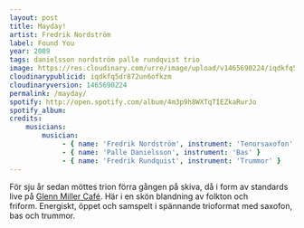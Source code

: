 ```yaml
---
layout: post
title: Mayday!
artist: Fredrik Nordström 
label: Found You
year: 2009
tags: danielsson nordström palle rundqvist trio
image: https://res.cloudinary.com/urre/image/upload/v1465690224/iqdkfq5dr872un6ofkzm.jpg
cloudinarypublicid: iqdkfq5dr872un6ofkzm
cloudinaryversion: 1465690224
permalink: /mayday/
spotify: http://open.spotify.com/album/4m3p9h8WXTqTIEZkaRurJo
spotify_album: 
credits:
    musicians:
        musician:
             - { name: 'Fredrik Nordström', instrument: 'Tenorsaxofon' }
             - { name: 'Palle Danielsson', instrument: 'Bas' }
             - { name: 'Fredrik Rundquist', instrument: 'Trummor' }
---
```


För sju år sedan möttes trion förra gången på skiva, då i form av standards live på <a href="http://www.glennmillercafe.com/">Glenn Miller Café</a>. Här i en skön blandning av folkton och friform. Energiskt, öppet och samspelt i spännande trioformat med saxofon, bas och trummor.